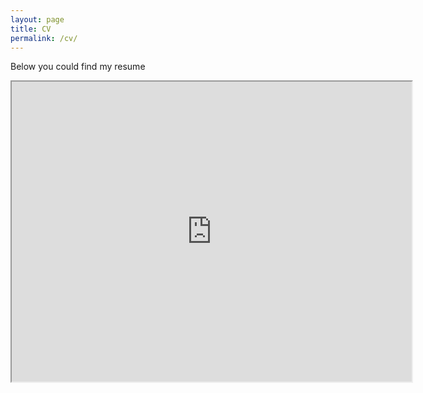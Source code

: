 ```yaml
---
layout: page
title: CV
permalink: /cv/
---
```

Below you could find my resume

<iframe src="https://drive.google.com/file/d/1QKJ13cbGVJbl-E56R94wRPlfMx-_v9ED/view?usp=sharing" width="640" height="480" allow="autoplay"></iframe>